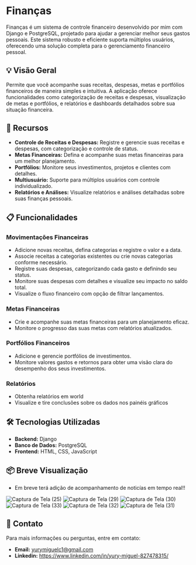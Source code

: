 # Finanças

Finanças é um sistema de controle financeiro desenvolvido por mim com Django e PostgreSQL, projetado para ajudar a gerenciar melhor seus gastos pessoais. Este sistema robusto e eficiente suporta múltiplos usuários, oferecendo uma solução completa para o gerenciamento financeiro pessoal.

## 💡 Visão Geral

Permite que você acompanhe suas receitas, despesas, metas e portfólios financeiros de maneira simples e intuitiva. A aplicação oferece funcionalidades como categorização de receitas e despesas, visualização de metas e portfólios, e relatórios e dashboards detalhados sobre sua situação financeira.

## 🚀 Recursos

- **Controle de Receitas e Despesas:** Registre e gerencie suas receitas e despesas, com categorização e controle de status.
- **Metas Financeiras:** Defina e acompanhe suas metas financeiras para um melhor planejamento.
- **Portfólios:** Monitore seus investimentos, projetos e clientes com detalhes.
- **Multiusuário:** Suporte para múltiplos usuários com controle individualizado.
- **Relatórios e Análises:** Visualize relatórios e análises detalhadas sobre suas finanças pessoais.

## 📋 Funcionalidades

### Movimentações Financeiras

- Adicione novas receitas, defina categorias e registre o valor e a data.
- Associe receitas a categorias existentes ou crie novas categorias conforme necessário.
- Registre suas despesas, categorizando cada gasto e definindo seu status.
- Monitore suas despesas com detalhes e visualize seu impacto no saldo total.
- Visualize o fluxo financeiro com opção de filtrar lançamentos.

### Metas Financeiras

- Crie e acompanhe suas metas financeiras para um planejamento eficaz.
- Monitore o progresso das suas metas com relatórios atualizados.

### Portfólios Financeiros

- Adicione e gerencie portfólios de investimentos.
- Monitore valores gastos e retornos para obter uma visão clara do desempenho dos seus investimentos.

### Relatórios

- Obtenha relatórios em world
- Visualize e tire conclusões sobre os dados nos painéis gráficos

## 🛠️ Tecnologias Utilizadas

- **Backend:** Django
- **Banco de Dados:** PostgreSQL
- **Frontend:** HTML, CSS, JavaScript

## 📦 Breve Visualização
 - Em breve terá adição de acompanhamento de noticías em tempo real!!


![Captura de Tela (25)](https://github.com/user-attachments/assets/94470f29-141d-41e2-b41d-2bd90f6c8151)
![Captura de Tela (29)](https://github.com/user-attachments/assets/ed0db2b6-a3de-49ca-bac5-a510d30d1846)
![Captura de Tela (30)](https://github.com/user-attachments/assets/6209cb41-4c36-4b61-a3b7-66d17d89a454)
![Captura de Tela (33)](https://github.com/user-attachments/assets/7430c921-8e9e-43b4-a32f-cb4da3e4110d)
![Captura de Tela (32)](https://github.com/user-attachments/assets/f9b954bc-bdf4-4a2c-9787-fe2c43a8cf4a)
![Captura de Tela (31)](https://github.com/user-attachments/assets/daeaee57-9897-42a4-951a-a0a6971a71d4)


## 📧 Contato


Para mais informações ou perguntas, entre em contato:

- **Email:** yurymiguelc1@gmail.com
- **Linkedin:** https://www.linkedin.com/in/yury-miguel-827478315/
